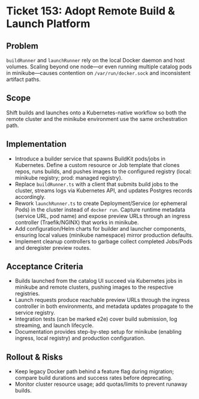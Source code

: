 # Ticket 153: Adopt Remote Build & Launch Platform

## Problem
`buildRunner` and `launchRunner` rely on the local Docker daemon and host volumes. Scaling beyond one node—or even running multiple catalog pods in minikube—causes contention on `/var/run/docker.sock` and inconsistent artifact paths.

## Scope
Shift builds and launches onto a Kubernetes-native workflow so both the remote cluster and the minikube environment use the same orchestration path.

## Implementation
- Introduce a builder service that spawns BuildKit pods/jobs in Kubernetes. Define a custom resource or Job template that clones repos, runs builds, and pushes images to the configured registry (local: minikube registry; prod: managed registry).
- Replace `buildRunner.ts` with a client that submits build jobs to the cluster, streams logs via Kubernetes API, and updates Postgres records accordingly.
- Rework `launchRunner.ts` to create Deployment/Service (or ephemeral Pods) in the cluster instead of `docker run`. Capture runtime metadata (service URL, pod name) and expose preview URLs through an ingress controller (Traefik/NGINX) that works in minikube.
- Add configuration/Helm charts for builder and launcher components, ensuring local values (minikube namespace) mirror production defaults.
- Implement cleanup controllers to garbage collect completed Jobs/Pods and deregister preview routes.

## Acceptance Criteria
- Builds launched from the catalog UI succeed via Kubernetes jobs in minikube and remote clusters, pushing images to the respective registries.
- Launch requests produce reachable preview URLs through the ingress controller in both environments, and metadata updates propagate to the service registry.
- Integration tests (can be marked e2e) cover build submission, log streaming, and launch lifecycle.
- Documentation provides step-by-step setup for minikube (enabling ingress, local registry) and production configuration.

## Rollout & Risks
- Keep legacy Docker path behind a feature flag during migration; compare build durations and success rates before deprecating.
- Monitor cluster resource usage; add quotas/limits to prevent runaway builds.

